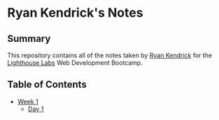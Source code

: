 # Ryan Kendrick's Notes

## Summary

This repository contains all of the notes taken by [Ryan Kendrick](https://github.com/RyanKendrick) for the [Lighthouse Labs](https://lighthouselabs.ca/) Web Development Bootcamp.

## Table of Contents

* [Week 1](/Week_1)
  * [Day 1](/Week_1/Day_1)